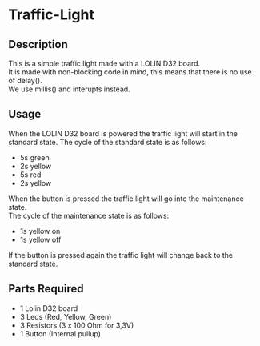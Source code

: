 # Traffic-Light  
## Description  
This is a simple traffic light made with a LOLIN D32 board.  
It is made with non-blocking code in mind, this means that there is no use of delay().  
We use millis() and interupts instead.  

## Usage  
When the LOLIN D32 board is powered the traffic light will start in the standard state.
The cycle of the standard state is as follows:  
- 5s green  
- 2s yellow  
- 5s red  
- 2s yellow  

When the button is pressed the traffic light will go into the maintenance state.  
The cycle of the maintenance state is as follows:  
- 1s yellow on  
- 1s yellow off 
   
If the button is pressed again the traffic light will change back to the standard state.  

## Parts Required  
- 1 Lolin D32 board  
- 3 Leds (Red, Yellow, Green)  
- 3 Resistors (3 x 100 Ohm for 3,3V)  
- 1 Button (Internal pullup)  
